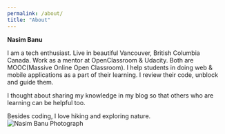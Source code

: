 ```yaml
---
permalink: /about/
title: "About"
---
```


**Nasim Banu**

I am a tech enthusiast. Live in beautiful Vancouver, British Columbia Canada. Work as a mentor at OpenClassroom & Udacity. Both are MOOC(Massive Online Open Classroom). I help students in doing web & mobile applications as a part of their learning. I review their code, unblock and guide them.

I thought about sharing my knowledge in my blog so that others who are learning can be helpful too.

Besides coding, I love hiking and exploring nature.
![Nasim Banu Photograph](/assets/Nasim_Photo.jpg)
